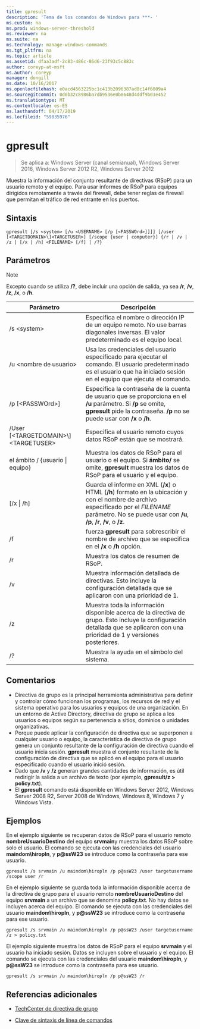 ```yaml
---
title: gpresult
description: 'Tema de los comandos de Windows para ***- '
ms.custom: na
ms.prod: windows-server-threshold
ms.reviewer: na
ms.suite: na
ms.technology: manage-windows-commands
ms.tgt_pltfrm: na
ms.topic: article
ms.assetid: dfaa3adf-2c83-486c-86d6-23f93c5c883c
author: coreyp-at-msft
ms.author: coreyp
manager: dongill
ms.date: 10/16/2017
ms.openlocfilehash: e0acd4563225bc1c413b2096387ad8c14f6009a4
ms.sourcegitcommit: 0d0b32c8986ba7db9536e0b8648d4ddf9b03e452
ms.translationtype: MT
ms.contentlocale: es-ES
ms.lasthandoff: 04/17/2019
ms.locfileid: "59835976"
---
```

# <a name="gpresult"></a>gpresult

>Se aplica a: Windows Server (canal semianual), Windows Server 2016, Windows Server 2012 R2, Windows Server 2012

Muestra la información del conjunto resultante de directivas (RSoP) para un usuario remoto y el equipo.
Para usar informes de RSoP para equipos dirigidos remotamente a través del firewall, debe tener reglas de firewall que permitan el tráfico de red entrante en los puertos.
## <a name="syntax"></a>Sintaxis
```
gpresult [/s <system> [/u <USERNAME> [/p [<PASSWOrd>]]]] [/user [<TARGETDOMAIN>\]<TARGETUSER>] [/scope {user | computer}] {/r | /v | /z | [/x | /h] <FILENAME> [/f] | /?}
```
## <a name="parameters"></a>Parámetros
> [!NOTE]
> Excepto cuando se utiliza **/?**, debe incluir una opción de salida, ya sea **/r**, **/v**, **/z**, **/x**, o **/h**.

|Parámetro|Descripción|
|-------|--------|
|/s \<system\>|Especifica el nombre o dirección IP de un equipo remoto. No use barras diagonales inversas. El valor predeterminado es el equipo local.|
|/u \<nombre de usuario\>|Usa las credenciales del usuario especificado para ejecutar el comando. El usuario predeterminado es el usuario que ha iniciado sesión en el equipo que ejecuta el comando.|
|/p [\<PASSWOrd\>]|Especifica la contraseña de la cuenta de usuario que se proporciona en el **/u** parámetro. Si **/p** se omite, **gpresult** pide la contraseña. **/p** no se puede usar con **/x** o **/h**.|
|/User [\<TARGETDOMAIN\>\\]\<TARGETUSER\>|Especifica el usuario remoto cuyos datos RSoP están que se mostrará.|
|el ámbito / {usuario &#124; equipo}|Muestra los datos de RSoP para el usuario o el equipo. Si **ámbito/** se omite, **gpresult** muestra los datos de RSoP para el usuario y el equipo.|
|[/x &#124; /h] <FILENAME>|Guarda el informe en XML (**/x**) o HTML (**/h**) formato en la ubicación y con el nombre de archivo especificado por el *FILENAME* parámetro. No se puede usar con **/u**, **/p**, **/r**, **/v**, o **/z**.|
|/f|fuerza **gpresult** para sobrescribir el nombre de archivo que se especifica en el **/x** o **/h** opción.|
|/r|Muestra los datos de resumen de RSoP.|
|/v|Muestra información detallada de directivas. Esto incluye la configuración detallada que se aplicaron con una prioridad de 1.|
|/z|Muestra toda la información disponible acerca de la directiva de grupo. Esto incluye la configuración detallada que se aplicaron con una prioridad de 1 y versiones posteriores.|
|/?|Muestra la ayuda en el símbolo del sistema.|
## <a name="remarks"></a>Comentarios
-   Directiva de grupo es la principal herramienta administrativa para definir y controlar cómo funcionan los programas, los recursos de red y el sistema operativo para los usuarios y equipos de una organización. En un entorno de Active Directory, directiva de grupo se aplica a los usuarios o equipos según su pertenencia a sitios, dominios o unidades organizativas.
-   Porque puede aplicar la configuración de directiva que se superponen a cualquier usuario o equipo, la característica de directiva de grupo genera un conjunto resultante de la configuración de directiva cuando el usuario inicia sesión. **gpresult** muestra el conjunto resultante de la configuración de directiva que se aplicó en el equipo para el usuario especificado cuando el usuario inició sesión.
-   Dado que **/v** y **/z** generan grandes cantidades de información, es útil redirigir la salida a un archivo de texto (por ejemplo, **gpresult/z > policy.txt**).
-   El **gpresult** comando está disponible en Windows Server 2012, Windows Server 2008 R2, Server 2008 de Windows, Windows 8, Windows 7 y Windows Vista.
## <a name="BKMK_Examples"></a>Ejemplos
En el ejemplo siguiente se recuperan datos de RSoP para el usuario remoto **nombreUsuarioDestino** del equipo **srvmain**y muestra los datos RSoP sobre solo el usuario. El comando se ejecuta con las credenciales del usuario **maindom\hiropln**, y **p@ssW23** se introduce como la contraseña para ese usuario.
```
gpresult /s srvmain /u maindom\hiropln /p p@ssW23 /user targetusername /scope user /r
```
En el ejemplo siguiente se guarda toda la información disponible acerca de la directiva de grupo para el usuario remoto **nombreUsuarioDestino** del equipo **srvmain** a un archivo que se denomina **policy.txt**. No hay datos se incluyen acerca del equipo. El comando se ejecuta con las credenciales del usuario **maindom\hiropln**, y **p@ssW23** se introduce como la contraseña para ese usuario.
```
gpresult /s srvmain /u maindom\hiropln /p p@ssW23 /user targetusername /z > policy.txt
```
El ejemplo siguiente muestra los datos de RSoP para el equipo **srvmain** y el usuario ha iniciado sesión. Datos se incluyen sobre el usuario y el equipo. El comando se ejecuta con las credenciales del usuario **maindom\hiropln**, y **p@ssW23** se introduce como la contraseña para ese usuario.
```
gpresult /s srvmain /u maindom\hiropln /p p@ssW23 /r
```
## <a name="additional-references"></a>Referencias adicionales
-   [TechCenter de directiva de grupo](https://go.microsoft.com/fwlink/?LinkID=145531)

-   [Clave de sintaxis de línea de comandos](command-line-syntax-key.md)
